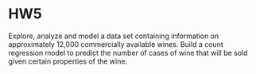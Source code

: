 # HW5

Explore, analyze and model a data set containing information on approximately 12,000 commercially available wines. Build a count regression model to predict the number of cases of wine that will be sold
given certain properties of the wine.
